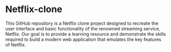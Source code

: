 # Netflix-clone
This GitHub repository is a Netflix clone project designed to recreate the user interface and basic functionality of the renowned streaming service, Netflix. Our goal is to provide a learning resource and demonstrate the skills required to build a modern web application that emulates the key features of Netflix.
